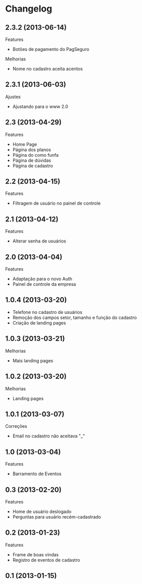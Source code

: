 Changelog
=========

## 2.3.2 (2013-06-14)

Features
- Botões de pagamento do PagSeguro

Melhorias
- Nome no cadastro aceita acentos


## 2.3.1 (2013-06-03)

Ajustes
- Ajustando para o www 2.0

## 2.3 (2013-04-29)

Features
- Home Page
- Página dos planos
- Página do como funfa
- Página de dúvidas
- Página de cadastro

## 2.2 (2013-04-15)

Features
- Filtragem de usuário no painel de controle

## 2.1 (2013-04-12)

Features
- Alterar senha de usuários

## 2.0 (2013-04-04)

Features
- Adaptação para o novo Auth
- Painel de controle da empresa

## 1.0.4 (2013-03-20)
- Telefone no cadastro de usuários
- Remoção dos campos setor, tamanho e função do cadastro
- Criação de landing pages

## 1.0.3 (2013-03-21)

Melhorias
- Mais landing pages

## 1.0.2 (2013-03-20)

Melhorias
- Landing pages

## 1.0.1 (2013-03-07)

Correções
- Email no cadastro não aceitava "_"

## 1.0 (2013-03-04)

Features
- Barramento de Eventos

## 0.3 (2013-02-20)

Features
- Home de usuário deslogado
- Perguntas para usuário recém-cadastrado

## 0.2 (2013-01-23)

Features
- Frame de boas vindas
- Registro de eventos de cadastro

## 0.1 (2013-01-15)

